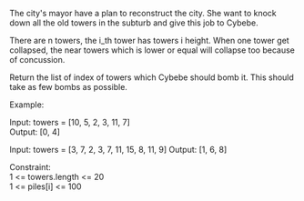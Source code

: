 The city's mayor have a plan to reconstruct the city. She want to knock down all the old towers in the subturb and give this job to Cybebe.

There are n towers, the i_th tower has towers i height. When one tower get collapsed, the near towers which is lower or equal will collapse too because of concussion.

Return the list of index of towers which Cybebe should bomb it. This should take as few bombs as possible.

Example:

Input: towers = [10, 5, 2, 3, 11, 7]  
Output: [0, 4]

Input: towers = [3, 7, 2, 3, 7, 11, 15, 8, 11, 9]
Output: [1, 6, 8]


Constraint:  
1 <= towers.length <= 20  
1 <= piles[i] <= 100  


